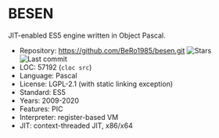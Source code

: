 # BESEN

JIT-enabled ES5 engine written in Object Pascal.

* Repository:  https://github.com/BeRo1985/besen.git <span class="shields"><img src="https://img.shields.io/github/stars/BeRo1985/besen?label=&style=flat-square" alt="Stars" title="Stars"><img src="https://img.shields.io/github/last-commit/BeRo1985/besen?label=&style=flat-square" alt="Last commit" title="Last commit"></span>
* LOC:         57192 (`cloc src`)
* Language:    Pascal
* License:     LGPL-2.1 (with static linking exception)
* Standard:    ES5
* Years:       2009-2020
* Features:    PIC
* Interpreter: register-based VM
* JIT:         context-threaded JIT, x86/x64
